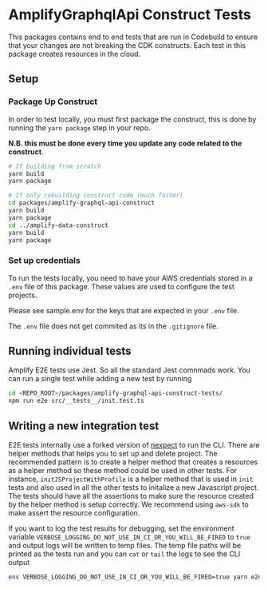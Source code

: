 # AmplifyGraphqlApi Construct Tests

This packages contains end to end tests that are run in Codebuild to ensure that your changes are not breaking the CDK constructs. Each test in this package creates resources in the cloud.

## Setup

### Package Up Construct

In order to test locally, you must first package the construct, this is done by running the `yarn package` step in your repo.

**N.B. this must be done every time you update any code related to the construct**.

```sh
# If building from scratch
yarn build
yarn package

# If only rebuilding construct code (much faster)
cd packages/amplify-graphql-api-construct
yarn build
yarn package
cd ../amplify-data-construct
yarn build
yarn package
```

### Set up credentials

To run the tests locally, you need to have your AWS credentials stored in a `.env` file of this package. These values are used to configure the test projects.

Please see sample.env for the keys that are expected in your `.env` file.

The `.env` file does not get commited as its in the `.gitignore` file.

## Running individual tests

Amplify E2E tests use Jest. So all the standard Jest comnmads work.
You can run a single test while adding a new test by running

```bash
cd <REPO_ROOT>/packages/amplify-graphql-api-construct-tests/
npm run e2e src/__tests__/init.test.ts
```

## Writing a new integration test

E2E tests internally use a forked version of [nexpect](https://www.npmjs.com/package/nexpect) to run the CLI. There are helper methods that helps you to set up and delete project. The recommended pattern is to create a helper method that creates a resources as a helper method so these method could be used in other tests. For instance, `initJSProjectWithProfile` is a helper method that is used in `init` tests and also used in all the other tests to initalize a new Javascript project. The tests should have all the assertions to make sure the resource created by the helper method is setup correctly. We recommend using `aws-sdk` to make assert the resource configuration.

If you want to log the test results for debugging, set the environment variable `VERBOSE_LOGGING_DO_NOT_USE_IN_CI_OR_YOU_WILL_BE_FIRED` to `true` and output logs will be written to temp files. The temp file paths will be printed as the tests run and you can `cat` or `tail` the logs to see the CLI output

```sh
env VERBOSE_LOGGING_DO_NOT_USE_IN_CI_OR_YOU_WILL_BE_FIRED=true yarn e2e
```
